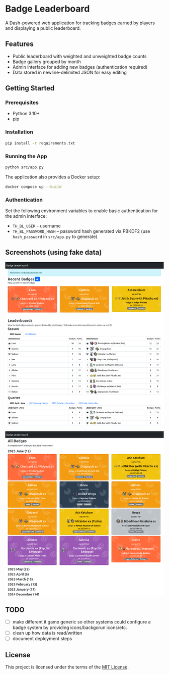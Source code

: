 # Badge Leaderboard

A Dash-powered web application for tracking badges earned by players and displaying a public leaderboard.

## Features

- Public leaderboard with weighted and unweighted badge counts
- Badge gallery grouped by month
- Admin interface for adding new badges (authentication required)
- Data stored in newline-delimited JSON for easy editing

## Getting Started

### Prerequisites

- Python 3.10+
- [pip](https://pip.pypa.io/)

### Installation

```bash
pip install -r requirements.txt
```

### Running the App

```bash
python src/app.py
```

The application also provides a Docker setup:

```bash
docker compose up --build
```

### Authentication

Set the following environment variables to enable basic authentication for the admin interface:

- `TH_BL_USER` – username
- `TH_BL_PASSWORD_HASH` – password hash generated via PBKDF2 (use `hash_password` in `src/app.py` to generate)

## Screenshots (using fake data)

![Leaderboard placeholder](docs/images/leaderboard-placeholder.png)

![Badge gallery placeholder](docs/images/badges-placeholder.png)

## TODO

- [ ] make different it game generic so other systems could configure a badge system by providing icons/backgorun icons/etc.
- [ ] clean up how data is read/written
- [ ] document deployment steps

## License

This project is licensed under the terms of the [MIT License](LICENSE).
